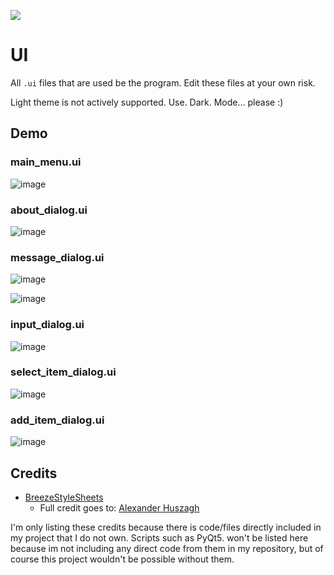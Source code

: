 <p align="left">
    <a href="https://forthebadge.com">
    <img src="https://forthebadge.com/images/badges/powered-by-qt.svg">
</a>

# UI

All `.ui` files that are used be the program. Edit these files at your own risk.

Light theme is not actively supported. Use. Dark. Mode... please :)

## Demo

### main_menu.ui

![image](https://user-images.githubusercontent.com/25397800/180574734-4611092a-138f-4aa2-9c3a-f2edc6503d31.png)

### about_dialog.ui

![image](https://user-images.githubusercontent.com/25397800/180574798-b4434f13-cfe4-45f7-8352-6ff8515c2c1b.png)

### message_dialog.ui
![image](https://user-images.githubusercontent.com/25397800/180574937-2f57eeaa-8a26-4587-81c1-637c3f4e81f8.png)

![image](https://user-images.githubusercontent.com/25397800/180574964-ac997873-1804-4043-9f11-876e792425d4.png)

### input_dialog.ui
![image](https://user-images.githubusercontent.com/25397800/180574853-243d314d-4f9e-47ee-9b2a-879c862ddb1e.png)

### select_item_dialog.ui

![image](https://user-images.githubusercontent.com/25397800/180574899-c176f180-1662-41b3-8324-6dd7819157c9.png)

### add_item_dialog.ui

![image](https://user-images.githubusercontent.com/25397800/180574992-cb9f411d-23bc-4647-8341-d913123be9c6.png)


## Credits

 - [BreezeStyleSheets](https://github.com/Alexhuszagh/BreezeStyleSheets)
    - Full credit goes to:  [Alexander Huszagh](https://github.com/Alexhuszagh)

I'm only listing these credits because there is code/files directly included in my project that I do not own. Scripts such as PyQt5. won't be listed here because im not including any direct code from them in my repository, but of course this project wouldn't be possible without them.
